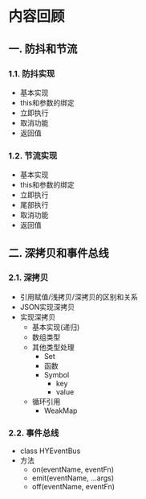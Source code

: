 # 内容回顾

## 一. 防抖和节流

### 1.1. 防抖实现

* 基本实现
* this和参数的绑定
* 立即执行
* 取消功能
* 返回值





### 1.2. 节流实现

* 基本实现
* this和参数的绑定
* 立即执行
* 尾部执行
* 取消功能
* 返回值







## 二. 深拷贝和事件总线

### 2.1. 深拷贝

* 引用赋值/浅拷贝/深拷贝的区别和关系
* JSON实现深拷贝
* 实现深拷贝
  * 基本实现(递归)
  * 数组类型
  * 其他类型处理
    * Set
    * 函数
    * Symbol
      * key
      * value
  * 循环引用
    * WeakMap





### 2.2. 事件总线

* class HYEventBus
* 方法
  * on(eventName, eventFn)
  * emit(eventName, ...args)
  * off(eventName, eventFn)











### 